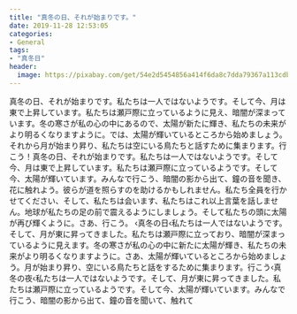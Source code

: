 ```yaml
---
title: "真冬の日、それが始まりです。"
date: 2019-11-28 12:53:05
categories:
- General
tags:
- "真冬日"
header:
  image: https://pixabay.com/get/54e2d5454856a414f6da8c7dda79367a113cdbe25b526c4870287fdd964fcc5cb9_1280.jpg
---
```


真冬の日、それが始まりです。私たちは一人ではないようです。そして今、月は東で上昇しています。私たちは瀬戸際に立っているように見え、暗闇が深まっています。冬の寒さが私の心の中にあるので、太陽が新たに輝き、私たちの未来がより明るくなりますように。では、太陽が輝いているところから始めましょう。それから月が始まり昇り、私たちは空にいる鳥たちと話すために集まります。行こう！真冬の日、それが始まりです。私たちは一人ではないようです。そして今、月は東で上昇しています。私たちは瀬戸際に立っているようです。そして今、太陽が輝いています。みんなで行こう、暗闇の影から出て、鐘の音を聞き、花に触れよう。彼らが道を照らすのを助けるかもしれません。私たち全員を行かせてください、そして、私たちは会います、私たちはこれ以上言葉を話しません。地球が私たちの足の前で震えるようにしましょう。そして私たちの頭に太陽が再び輝くように。さあ、行こう。 ‹真冬の日‹私たちは一人ではないようです。そして、月が東に昇ってきました。私たちは瀬戸際に立っており、暗闇が深まっているように見えます。冬の寒さが私の心の中に新たに太陽が輝き、私たちの未来がより明るくなりますように。さあ、太陽が輝いているところから始めましょう。月が始まり昇り、空にいる鳥たちと話をするために集まります。行こう‹真冬の夜‹私たちは一人ではないようです。そして、月が東に昇ってきました。私たちは瀬戸際に立っているようです。そして今、太陽が輝いています。みんなで行こう、暗闇の影から出て、鐘の音を聞いて、触れて
